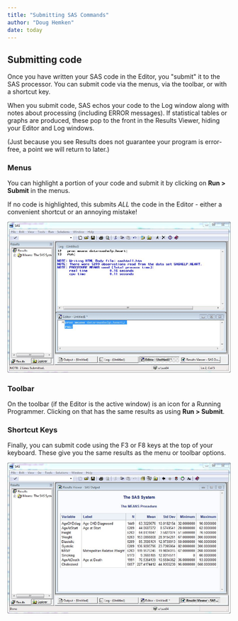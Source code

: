 ```yaml
---
title: "Submitting SAS Commands"
author: "Doug Hemken"
date: today
---
```


## Submitting code
Once you have written your SAS code in the Editor,
you \"submit\" it to the SAS processor.  You can submit code via the menus,
via the toolbar, or with a shortcut key.

When you submit code, SAS echos your code to the Log window along with
notes about processing (including ERROR messages).  If statistical tables
or graphs are produced, these pop to the front in the Results Viewer,
hiding your Editor and Log windows.

(Just because you see Results does not guarantee your program is error-
free, a point we will return to later.)

### Menus
You can highlight a portion of your code and submit it by clicking on
**Run > Submit** in the menus.

If no code is highlighted, this submits *ALL* the code in the Editor - either
a convenient shortcut or an annoying mistake!

![Highlighted code and Log](Screenshots/highlightedcode.JPG)

### Toolbar
On the toolbar (if the Editor is the active window) is an icon for a
Running Programmer.  Clicking on that has the same results as using
**Run > Submit**.

### Shortcut Keys
Finally, you can submit code using the F3 or F8 keys at the top of your
keyboard.  These give you the same results as the menu or toolbar options.

![Results Viewer](Screenshots/ResultsViewer.JPG)